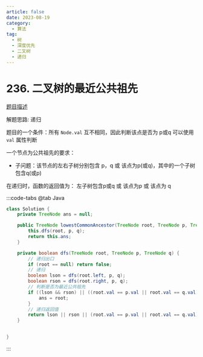 ```yaml
---
article: false
date: 2023-08-19
category: 
  - 算法
tag: 
  - 树
  - 深度优先
  - 二叉树
  - 递归
---
```


# 236. 二叉树的最近公共祖先


<Badge text="中等" type="warning" vertical="middle" />

[题目描述](https://leetcode.cn/problems/lowest-common-ancestor-of-a-binary-tree/description/?envType=study-plan-v2&envId=leetcode-75)

解题思路:  递归


题目的一个条件：所有 `Node.val` 互不相同，因此判断该点是否为 p或q 可以使用 `val` 属性判断

一个节点为公共祖先的要求：  
- 子问题：该节点的左右子树分别包含 p，q 或 该点为p(或q)，其中的一个子树包含q(或p)

在递归时，函数的返回值为： 左子树包含p或q 或 该点为p 或 该点为 q


:::code-tabs
@tab Java
```java
class Solution {
    private TreeNode ans = null;

    public TreeNode lowestCommonAncestor(TreeNode root, TreeNode p, TreeNode q) {
        this.dfs(root, p, q);
        return this.ans;
    }

    private boolean dfs(TreeNode root, TreeNode p, TreeNode q) {
        // 递归出口
        if (root == null) return false;
        // 递归
        boolean lson = dfs(root.left, p, q);
        boolean rson = dfs(root.right, p, q);
        // 判断是否为最近公共祖先
        if ((lson && rson) || ((root.val == p.val || root.val == q.val) && (lson || rson))) {
            ans = root;
        } 
        // 递归返回值
        return lson || rson || (root.val == p.val || root.val == q.val);
    }

    
}
```
:::